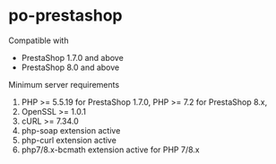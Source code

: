 # po-prestashop
Compatible with 
* PrestaShop 1.7.0 and above
* PrestaShop 8.0 and above

Minimum server requirements
1. PHP >= 5.5.19 for PrestaShop 1.7.0, PHP >= 7.2 for PrestaShop 8.x,
2. OpenSSL >= 1.0.1
3. cURL >= 7.34.0
4. php-soap extension active
5. php-curl extension active
6. php7/8.x-bcmath extension active for PHP 7/8.x
